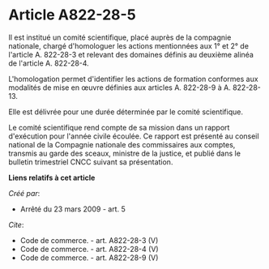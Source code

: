 # Article A822-28-5

Il est institué un comité scientifique, placé auprès de la compagnie nationale, chargé d'homologuer les actions mentionnées
aux 1° et 2° de l'article A. 822-28-3 et relevant des domaines définis au deuxième alinéa de l'article A. 822-28-4.

L'homologation permet d'identifier les actions de formation conformes aux modalités de mise en œuvre définies aux articles A.
822-28-9 à A. 822-28-13. 

Elle est délivrée pour une durée déterminée par le comité scientifique. 

Le comité scientifique rend compte de sa mission dans un rapport d'exécution pour l'année civile écoulée. Ce rapport est
présenté au conseil national de la Compagnie nationale des commissaires aux comptes, transmis au garde des sceaux, ministre
de la justice, et publié dans le bulletin trimestriel CNCC suivant sa présentation.

**Liens relatifs à cet article**

_Créé par_:

  - Arrêté du 23 mars 2009 - art. 5

_Cite_:

  - Code de commerce. - art. A822-28-3 (V)
  - Code de commerce. - art. A822-28-4 (V)
  - Code de commerce. - art. A822-28-9 (V)
